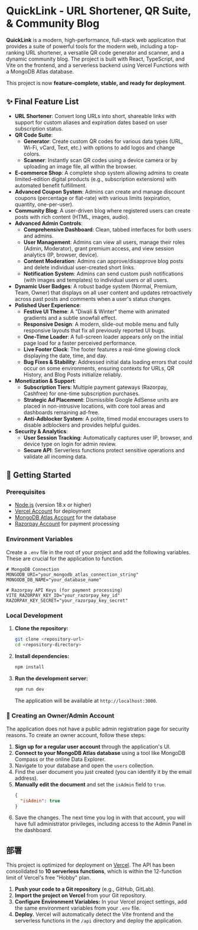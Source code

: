 # QuickLink - URL Shortener, QR Suite, & Community Blog

**QuickLink** is a modern, high-performance, full-stack web application that provides a suite of powerful tools for the modern web, including a top-ranking URL shortener, a versatile QR code generator and scanner, and a dynamic community blog. The project is built with React, TypeScript, and Vite on the frontend, and a serverless backend using Vercel Functions with a MongoDB Atlas database.

This project is now **feature-complete, stable, and ready for deployment**.

## ✨ Final Feature List

- **URL Shortener**: Convert long URLs into short, shareable links with support for custom aliases and expiration dates based on user subscription status.
- **QR Code Suite**:
    - **Generator**: Create custom QR codes for various data types (URL, Wi-Fi, vCard, Text, etc.) with options to add logos and change colors.
    - **Scanner**: Instantly scan QR codes using a device camera or by uploading an image file, all within the browser.
- **E-commerce Shop**: A complete shop system allowing admins to create limited-edition digital products (e.g., subscription extensions) with automated benefit fulfillment.
- **Advanced Coupon System**: Admins can create and manage discount coupons (percentage or flat-rate) with various limits (expiration, quantity, one-per-user).
- **Community Blog**: A user-driven blog where registered users can create posts with rich content (HTML, images, audio).
- **Advanced Admin Controls**:
    - **Comprehensive Dashboard**: Clean, tabbed interfaces for both users and admins.
    - **User Management**: Admins can view all users, manage their roles (Admin, Moderator), grant premium access, and view session analytics (IP, browser, device).
    - **Content Moderation**: Admins can approve/disapprove blog posts and delete individual user-created short links.
    - **Notification System**: Admins can send custom push notifications (with images and templates) to individual users or all users.
- **Dynamic User Badges**: A robust badge system (Normal, Premium, Team, Owner) that displays on all user content and updates retroactively across past posts and comments when a user's status changes.
- **Polished User Experience**:
    - **Festive UI Theme**: A "Diwali & Winter" theme with animated gradients and a subtle snowfall effect.
    - **Responsive Design**: A modern, slide-out mobile menu and fully responsive layouts that fix all previously reported UI bugs.
    - **One-Time Loader**: A full-screen loader appears only on the initial page load for a faster perceived performance.
    - **Live Footer Clock**: The footer features a real-time glowing clock displaying the date, time, and day.
    - **Bug Fixes & Stability**: Addressed initial data loading errors that could occur on some environments, ensuring contexts for URLs, QR History, and Blog Posts initialize reliably.
- **Monetization & Support**:
    - **Subscription Tiers**: Multiple payment gateways (Razorpay, Cashfree) for one-time subscription purchases.
    - **Strategic Ad Placement**: Dismissible Google AdSense units are placed in non-intrusive locations, with core tool areas and dashboards remaining ad-free.
    - **Anti-Adblocker System**: A polite, timed modal encourages users to disable adblockers and provides helpful guides.
- **Security & Analytics**:
    - **User Session Tracking**: Automatically captures user IP, browser, and device type on login for admin review.
    - **Secure API**: Serverless functions protect sensitive operations and validate all incoming data.

## 🚀 Getting Started

### Prerequisites

- [Node.js](https://nodejs.org/) (version 18.x or higher)
- [Vercel Account](https://vercel.com/signup) for deployment
- [MongoDB Atlas Account](https://www.mongodb.com/cloud/atlas/register) for the database
- [Razorpay Account](https://razorpay.com/) for payment processing

### Environment Variables

Create a `.env` file in the root of your project and add the following variables. These are crucial for the application to function.

```
# MongoDB Connection
MONGODB_URI="your_mongodb_atlas_connection_string"
MONGODB_DB_NAME="your_database_name"

# Razorpay API Keys (for payment processing)
VITE_RAZORPAY_KEY_ID="your_razorpay_key_id"
RAZORPAY_KEY_SECRET="your_razorpay_key_secret"
```

### Local Development

1.  **Clone the repository:**
    ```bash
    git clone <repository-url>
    cd <repository-directory>
    ```

2.  **Install dependencies:**
    ```bash
    npm install
    ```

3.  **Run the development server:**
    ```bash
    npm run dev
    ```
    The application will be available at `http://localhost:3000`.

### 👑 Creating an Owner/Admin Account

The application does not have a public admin registration page for security reasons. To create an owner account, follow these steps:

1.  **Sign up for a regular user account** through the application's UI.
2.  **Connect to your MongoDB Atlas database** using a tool like MongoDB Compass or the online Data Explorer.
3.  Navigate to your database and open the `users` collection.
4.  Find the user document you just created (you can identify it by the email address).
5.  **Manually edit the document** and set the `isAdmin` field to `true`.
    ```json
    {
      "isAdmin": true
    }
    ```
6.  Save the changes. The next time you log in with that account, you will have full administrator privileges, including access to the Admin Panel in the dashboard.

## 部署

This project is optimized for deployment on [Vercel](https://vercel.com/). The API has been consolidated to **10 serverless functions**, which is within the 12-function limit of Vercel's free "Hobby" plan.

1.  **Push your code to a Git repository** (e.g., GitHub, GitLab).
2.  **Import the project on Vercel** from your Git repository.
3.  **Configure Environment Variables:** In your Vercel project settings, add the same environment variables from your `.env` file.
4.  **Deploy.** Vercel will automatically detect the Vite frontend and the serverless functions in the `/api` directory and deploy the application.